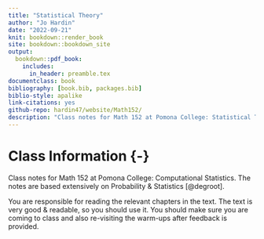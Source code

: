 ```yaml
--- 
title: "Statistical Theory"
author: "Jo Hardin"
date: "2022-09-21"
knit: bookdown::render_book
site: bookdown::bookdown_site
output:
  bookdown::pdf_book:
    includes:
      in_header: preamble.tex
documentclass: book
bibliography: [book.bib, packages.bib]
biblio-style: apalike
link-citations: yes
github-repo: hardin47/website/Math152/
description: "Class notes for Math 152 at Pomona College: Statistical Theory.  The notes are based extensively on Probability & Statistics by DeGroot and Schervish."
---
```



# Class Information {-}

Class notes for Math 152 at Pomona College: Computational Statistics.  The notes are based extensively on Probability & Statistics [@degroot].


You are responsible for reading the relevant chapters in the text.  The text is very good & readable, so you should use it.   You should make sure you are coming to class and also re-visiting the warm-ups after feedback is provided.














